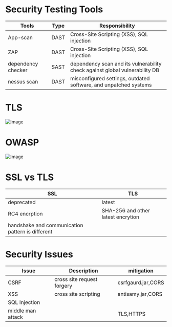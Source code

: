 # Security Testing Tools


| Tools              | Type | Responsibility                                                              |
| ------------------ | ---- | --------------------------------------------------------------------------- |
| App-scan           | DAST | Cross-Site Scripting (XSS), SQL injection                                   |
| ZAP                | DAST | Cross-Site Scripting (XSS), SQL injection                                   |
| dependency checker | SAST | dependency scan and its vulnerability check against global vulnerability DB |
| nessus scan        | DAST | misconfigured settings, outdated software, and unpatched systems            |


# TLS

![image](https://user-images.githubusercontent.com/55741060/219594021-d4d55bca-f9a6-4dc4-9252-98330b6dabe5.png)

# OWASP

![image](https://user-images.githubusercontent.com/55741060/219593896-7a72e12f-a437-457f-8f88-b6aae2334d30.png)

# SSL	vs TLS

| SSL                                              | TLS                                |
| ------------------------------------------------ | ---------------------------------- |
| deprecated                                       | latest                             |
| RC4 encrption                                    | SHA-256 and other latest encrytion |
| handshake and communication pattern is different |

# Security Issues

| Issue             | Description                | mitigation         |
| ----------------- | -------------------------- | ------------------ |
| CSRF              | cross site request forgery | csrfgaurd.jar,CORS |
| XSS               | cross site scripting       | antisamy.jar,CORS  |
| SQL Injection     |                            |                    |
| middle man attack |                            | TLS,HTTPS          |




